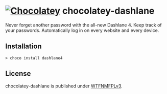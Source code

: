 # [![Chocolatey](https://img.shields.io/chocolatey/v/dashlane4.svg)](https://chocolatey.org/packages/dashlane4) chocolatey-dashlane

Never forget another password with the all-new Dashlane 4.
Keep track of your passwords. Automatically log in on every website and every device.

## Installation

    > choco install dashlane4

## License

chocolatey-dashlane is published under [WTFNMFPLv3](https://andreas.niedermair.name/introducing-wtfnmfplv3).
